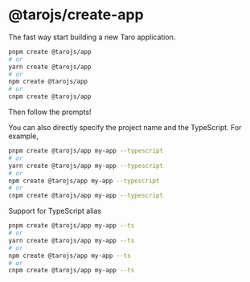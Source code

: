# @tarojs/create-app

The fast way start building a new Taro application.

```bash
pnpm create @tarojs/app
# or
yarn create @tarojs/app
# or
npm create @tarojs/app
# or
cnpm create @tarojs/app
```
Then follow the prompts!


You can also directly specify the project name and the TypeScript. For example,

```bash
pnpm create @tarojs/app my-app --typescript
# or
yarn create @tarojs/app my-app --typescript
# or
npm create @tarojs/app my-app --typescript
# or
cnpm create @tarojs/app my-app --typescript
```

Support for TypeScript alias

```bash
pnpm create @tarojs/app my-app --ts
# or
yarn create @tarojs/app my-app --ts
# or
npm create @tarojs/app my-app --ts
# or
cnpm create @tarojs/app my-app --ts
```
